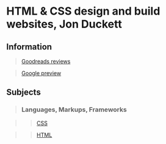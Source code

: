 # HTML & CSS design and build websites, Jon Duckett

## Information

>[Goodreads reviews](https://www.goodreads.com/book/show/10361330-html-and-css)

>[Google preview](https://books.google.ie/books/about/HTML_and_CSS.html?id=blCyf8XF41sC&printsec=frontcover&source=kp_read_button&redir_esc=y#v=onepage&q&f=false)

## Subjects

>### Languages, Markups, Frameworks

>>[CSS](css.md)

>>[HTML](html.md)
